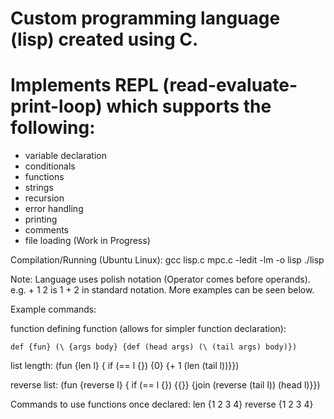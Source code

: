 # Custom programming language (lisp) created using C.
# Implements REPL (read-evaluate-print-loop) which supports the following:
  - variable declaration
  - conditionals
  - functions
  - strings
  - recursion
  - error handling
  - printing
  - comments
  - file loading (Work in Progress)
  
Compilation/Running (Ubuntu Linux):
  gcc lisp.c mpc.c  -ledit -lm -o lisp
  ./lisp
  
Note: Language uses polish notation (Operator comes before operands). 
e.g. + 1 2 is 1 + 2 in standard notation. More examples can be seen below.

 Example commands:
 
  function defining function (allows for simpler function declaration):
  
    def {fun} (\ {args body} {def (head args) (\ (tail args) body)})
  
  list length:
    (fun {len l} { if (== l {}) {0} {+ 1 (len (tail l))}})

  reverse list:
    (fun {reverse l} { if (== l {}) {{}} {join (reverse (tail l)) (head l)}})
    
  Commands to use functions once declared:
    len {1 2 3 4}
    reverse {1 2 3 4}
